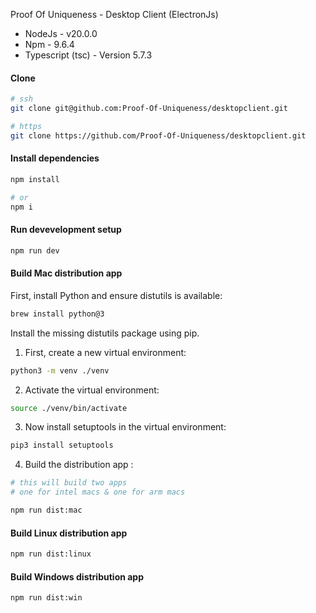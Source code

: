 Proof Of Uniqueness - Desktop Client (ElectronJs)

- NodeJs - v20.0.0
- Npm - 9.6.4
- Typescript (tsc) - Version 5.7.3

#### Clone

```bash
# ssh
git clone git@github.com:Proof-Of-Uniqueness/desktopclient.git

# https
git clone https://github.com/Proof-Of-Uniqueness/desktopclient.git
```

#### Install dependencies

```bash
npm install

# or
npm i
```

#### Run devevelopment setup

```bash
npm run dev
```

#### Build Mac distribution app

First, install Python and ensure distutils is available:

```bash
brew install python@3
```

Install the missing distutils package using pip.

1. First, create a new virtual environment:

```bash
python3 -m venv ./venv
```
2. Activate the virtual environment:

```bash
source ./venv/bin/activate
```

3. Now install setuptools in the virtual environment:

```bash 
pip3 install setuptools
```

4. Build the distribution app :

```bash
# this will build two apps
# one for intel macs & one for arm macs

npm run dist:mac
```

#### Build Linux distribution app

```bash
npm run dist:linux
```

#### Build Windows distribution app

```bash
npm run dist:win
```
